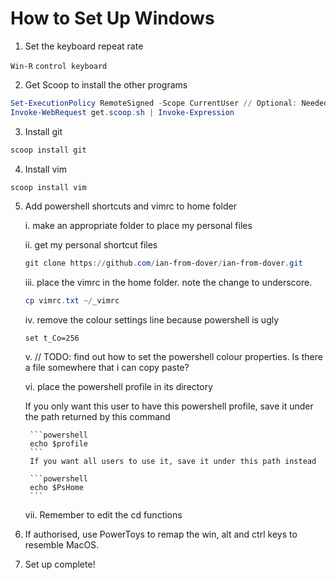 # How to Set Up Windows

1. Set the keyboard repeat rate

`Win-R`
`control keyboard`

2. Get Scoop to install the other programs

```powershell
Set-ExecutionPolicy RemoteSigned -Scope CurrentUser // Optional: Needed to run a remote script the first time
Invoke-WebRequest get.scoop.sh | Invoke-Expression
```

3. Install git

```powershell
scoop install git
```

4. Install vim

```powershell
scoop install vim
```

5. Add powershell shortcuts and vimrc to home folder

    i. make an appropriate folder to place my personal files

    ii. get my personal shortcut files

    ```powershell
    git clone https://github.com/ian-from-dover/ian-from-dover.git
    ```

    iii. place the vimrc in the home folder. note the change to underscore.

    ```powershell
    cp vimrc.txt ~/_vimrc
    ```

    iv. remove the colour settings line because powershell is ugly

    ```vim
    set t_Co=256
    ```

    v. // TODO: find out how to set the powershell colour properties. Is there a file somewhere that i can copy paste?

    vi. place the powershell profile in its directory

    If you only want this user to have this powershell profile, save it under the path returned by this command

        ```powershell
        echo $profile
        ```
        If you want all users to use it, save it under this path instead

        ```powershell
        echo $PsHome
        ```

    vii. Remember to edit the cd functions

6. If authorised, use PowerToys to remap the win, alt and ctrl keys to resemble MacOS.

7. Set up complete!

